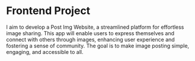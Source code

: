 # Frontend Project
I aim to develop a Post Img Website, a streamlined platform for effortless image sharing. This app will enable users to express themselves and connect with others through images, enhancing user experience and fostering a sense of community. The goal is to make image posting simple, engaging, and accessible to all.

